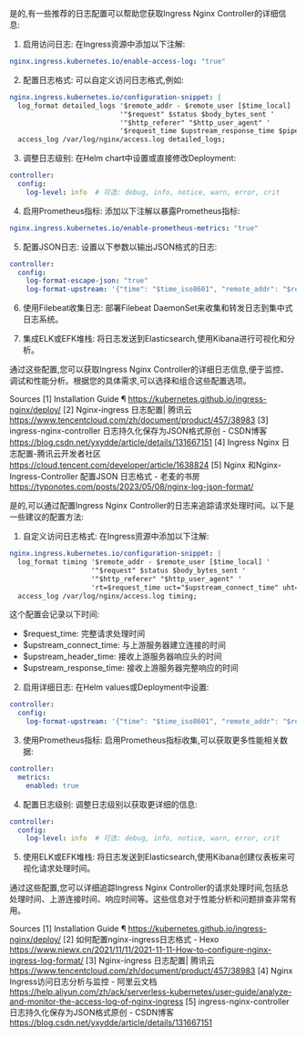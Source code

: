 是的,有一些推荐的日志配置可以帮助您获取Ingress Nginx Controller的详细信息:

1. 启用访问日志:
在Ingress资源中添加以下注解:

```yaml
nginx.ingress.kubernetes.io/enable-access-log: "true"
```

2. 配置日志格式:
可以自定义访问日志格式,例如:

```yaml
nginx.ingress.kubernetes.io/configuration-snippet: |
  log_format detailed_logs '$remote_addr - $remote_user [$time_local] '
                           '"$request" $status $body_bytes_sent '
                           '"$http_referer" "$http_user_agent" '
                           '$request_time $upstream_response_time $pipe';
  access_log /var/log/nginx/access.log detailed_logs;
```

3. 调整日志级别:
在Helm chart中设置或直接修改Deployment:

```yaml
controller:
  config:
    log-level: info  # 可选: debug, info, notice, warn, error, crit
```

4. 启用Prometheus指标:
添加以下注解以暴露Prometheus指标:

```yaml
nginx.ingress.kubernetes.io/enable-prometheus-metrics: "true"
```

5. 配置JSON日志:
设置以下参数以输出JSON格式的日志:

```yaml
controller:
  config:
    log-format-escape-json: "true"
    log-format-upstream: '{"time": "$time_iso8601", "remote_addr": "$remote_addr", "request_id": "$req_id", ...}'
```

6. 使用Filebeat收集日志:
部署Filebeat DaemonSet来收集和转发日志到集中式日志系统。

7. 集成ELK或EFK堆栈:
将日志发送到Elasticsearch,使用Kibana进行可视化和分析。

通过这些配置,您可以获取Ingress Nginx Controller的详细日志信息,便于监控、调试和性能分析。根据您的具体需求,可以选择和组合这些配置选项。

Sources
[1] Installation Guide ¶ https://kubernetes.github.io/ingress-nginx/deploy/
[2] Nginx-ingress 日志配置| 腾讯云 https://www.tencentcloud.com/zh/document/product/457/38983
[3] ingress-nginx-controller 日志持久化保存为JSON格式原创 - CSDN博客 https://blog.csdn.net/yxydde/article/details/131667151
[4] Ingress Nginx 日志配置-腾讯云开发者社区 https://cloud.tencent.com/developer/article/1638824
[5] Nginx 和Nginx-Ingress-Controller 配置JSON 日志格式 - 老麦的书房 https://typonotes.com/posts/2023/05/08/nginx-log-json-format/


是的,可以通过配置Ingress Nginx Controller的日志来追踪请求处理时间。以下是一些建议的配置方法:

1. 自定义访问日志格式:
在Ingress资源中添加以下注解:

```yaml
nginx.ingress.kubernetes.io/configuration-snippet: |
  log_format timing '$remote_addr - $remote_user [$time_local] '
                    '"$request" $status $body_bytes_sent '
                    '"$http_referer" "$http_user_agent" '
                    'rt=$request_time uct="$upstream_connect_time" uht="$upstream_header_time" urt="$upstream_response_time"';
  access_log /var/log/nginx/access.log timing;
```

这个配置会记录以下时间:
- $request_time: 完整请求处理时间
- $upstream_connect_time: 与上游服务器建立连接的时间
- $upstream_header_time: 接收上游服务器响应头的时间
- $upstream_response_time: 接收上游服务器完整响应的时间

2. 启用详细日志:
在Helm values或Deployment中设置:

```yaml
controller:
  config:
    log-format-upstream: '{"time": "$time_iso8601", "remote_addr": "$remote_addr", "request_id": "$req_id", "status": "$status", "method": "$request_method", "host": "$host", "uri": "$uri", "request_time": $request_time, "upstream_connect_time": "$upstream_connect_time", "upstream_header_time": "$upstream_header_time", "upstream_response_time": "$upstream_response_time"}'
```

3. 使用Prometheus指标:
启用Prometheus指标收集,可以获取更多性能相关数据:

```yaml
controller:
  metrics:
    enabled: true
```

4. 配置日志级别:
调整日志级别以获取更详细的信息:

```yaml
controller:
  config:
    log-level: info  # 可选: debug, info, notice, warn, error, crit
```

5. 使用ELK或EFK堆栈:
将日志发送到Elasticsearch,使用Kibana创建仪表板来可视化请求处理时间。

通过这些配置,您可以详细追踪Ingress Nginx Controller的请求处理时间,包括总处理时间、上游连接时间、响应时间等。这些信息对于性能分析和问题排查非常有用。

Sources
[1] Installation Guide ¶ https://kubernetes.github.io/ingress-nginx/deploy/
[2] 如何配置nginx-ingress日志格式 - Hexo https://www.niewx.cn/2021/11/11/2021-11-11-How-to-configure-nginx-ingress-log-format/
[3] Nginx-ingress 日志配置| 腾讯云 https://www.tencentcloud.com/zh/document/product/457/38983
[4] Nginx Ingress访问日志分析与监控 - 阿里云文档 https://help.aliyun.com/zh/ack/serverless-kubernetes/user-guide/analyze-and-monitor-the-access-log-of-nginx-ingress
[5] ingress-nginx-controller 日志持久化保存为JSON格式原创 - CSDN博客 https://blog.csdn.net/yxydde/article/details/131667151



